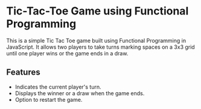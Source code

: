 # Tic-Tac-Toe Game using Functional Programming

This is a simple Tic Tac Toe game built using Functional Programming in JavaScript. It allows two players to take turns marking spaces on a 3x3 grid until one player wins or the game ends in a draw.

## Features

- Indicates the current player's turn.
- Displays the winner or a draw when the game ends.
- Option to restart the game.



